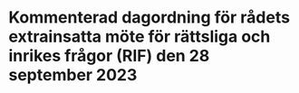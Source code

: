 # Kommenterad dagordning för rådets extrainsatta möte för rättsliga och inrikes frågor (RIF) den 28 september 2023


